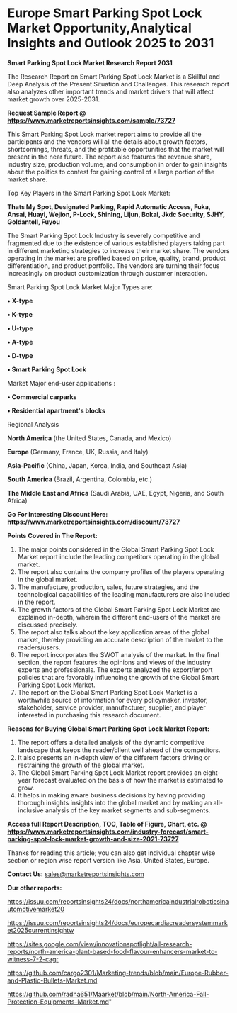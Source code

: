 # Europe Smart Parking Spot Lock Market Opportunity,Analytical Insights and Outlook 2025 to 2031

<strong>Smart Parking Spot Lock Market Research Report 2031</strong>

The Research Report on Smart Parking Spot Lock Market is a Skillful and Deep Analysis of the Present Situation and Challenges. This research report also analyzes other important trends and market drivers that will affect market growth over 2025-2031.

<strong>Request Sample Report @ <a href=https://www.marketreportsinsights.com/sample/73727>https://www.marketreportsinsights.com/sample/73727</a></strong>

This Smart Parking Spot Lock market report aims to provide all the participants and the vendors will all the details about growth factors, shortcomings, threats, and the profitable opportunities that the market will present in the near future. The report also features the revenue share, industry size, production volume, and consumption in order to gain insights about the politics to contest for gaining control of a large portion of the market share.

Top Key Players in the Smart Parking Spot Lock Market:

<strong>Thats My Spot, Designated Parking, Rapid Automatic Access, Fuka, Ansai, Huayi, Wejion, P-Lock, Shining, Lijun, Bokai, Jkdc Security, SJHY, Goldantell, Fuyou</strong>

The Smart Parking Spot Lock Industry is severely competitive and fragmented due to the existence of various established players taking part in different marketing strategies to increase their market share. The vendors operating in the market are profiled based on price, quality, brand, product differentiation, and product portfolio. The vendors are turning their focus increasingly on product customization through customer interaction.

Smart Parking Spot Lock Market Major Types are:

<strong>• X-type

• K-type

• U-type

• A-type

• D-type

• Smart Parking Spot Lock</strong>

Market Major end-user applications :

<strong>• Commercial carparks

• Residential apartment's blocks</strong>

Regional Analysis

</u><strong><b>North America</b></strong> (the United States, Canada, and Mexico)

<strong><b>Europe </b></strong>(Germany, France, UK, Russia, and Italy)

<strong><b>Asia-Pacific</b></strong> (China, Japan, Korea, India, and Southeast Asia)

<strong><b>South America</b></strong> (Brazil, Argentina, Colombia, etc.)

<strong><b>The Middle East and Africa</b></strong> (Saudi Arabia, UAE, Egypt, Nigeria, and South Africa)

<strong>Go For Interesting Discount Here: <a href=https://www.marketreportsinsights.com/discount/73727>https://www.marketreportsinsights.com/discount/73727</a></strong>

<strong>Points Covered in The Report:</strong>
<ol>
  <li>The major points considered in the Global Smart Parking Spot Lock Market report include the leading competitors operating in the global market.</li>
  <li>The report also contains the company profiles of the players operating in the global market.</li>
  <li>The manufacture, production, sales, future strategies, and the technological capabilities of the leading manufacturers are also included in the report.</li>
  <li>The growth factors of the Global Smart Parking Spot Lock Market are explained in-depth, wherein the different end-users of the market are discussed precisely.</li>
  <li>The report also talks about the key application areas of the global market, thereby providing an accurate description of the market to the readers/users.</li>
  <li>The report incorporates the SWOT analysis of the market. In the final section, the report features the opinions and views of the industry experts and professionals. The experts analyzed the export/import policies that are favorably influencing the growth of the Global Smart Parking Spot Lock Market.</li>
  <li>The report on the Global Smart Parking Spot Lock Market is a worthwhile source of information for every policymaker, investor, stakeholder, service provider, manufacturer, supplier, and player interested in purchasing this research document.</li>
</ol>
<strong>Reasons for Buying Global Smart Parking Spot Lock Market Report:</strong>

<ol>
  <li>The report offers a detailed analysis of the dynamic competitive landscape that keeps the reader/client well ahead of the competitors.</li>
  <li>It also presents an in-depth view of the different factors driving or restraining the growth of the global market.</li>
  <li>The Global Smart Parking Spot Lock Market report provides an eight-year forecast evaluated on the basis of how the market is estimated to grow.</li>
  <li>It helps in making aware business decisions by having providing thorough insights insights into the global market and by making an all-inclusive analysis of the key market segments and sub-segments.</li>
</ol>
<strong>Access full Report Description, TOC, Table of Figure, Chart, etc. @ <a href=https://www.marketreportsinsights.com/industry-forecast/smart-parking-spot-lock-market-growth-and-size-2021-73727>https://www.marketreportsinsights.com/industry-forecast/smart-parking-spot-lock-market-growth-and-size-2021-73727</a></strong>


Thanks for reading this article; you can also get individual chapter wise section or region wise report version like Asia, United States, Europe.

<strong>Contact Us:</strong>
sales@marketreportsinsights.com

<strong>Our other reports:</strong>

<a href=https://issuu.com/reportsinsights24/docs/northamericaindustrialroboticsinautomotivemarket20>https://issuu.com/reportsinsights24/docs/northamericaindustrialroboticsinautomotivemarket20</a>

<a href=https://issuu.com/reportsinsights24/docs/europecardiacreadersystemmarket2025currentinsightw>https://issuu.com/reportsinsights24/docs/europecardiacreadersystemmarket2025currentinsightw</a>

<a href=https://sites.google.com/view/innovationspotlight/all-research-reports/north-america-plant-based-food-flavour-enhancers-market-to-witness-7-2-cagr>https://sites.google.com/view/innovationspotlight/all-research-reports/north-america-plant-based-food-flavour-enhancers-market-to-witness-7-2-cagr</a>

<a href=https://github.com/cargo2301/Marketing-trends/blob/main/Europe-Rubber-and-Plastic-Bullets-Market.md>https://github.com/cargo2301/Marketing-trends/blob/main/Europe-Rubber-and-Plastic-Bullets-Market.md</a>

<a href=https://github.com/radha651/Maarket/blob/main/North-America-Fall-Protection-Equipments-Market.md>https://github.com/radha651/Maarket/blob/main/North-America-Fall-Protection-Equipments-Market.md</a>"
